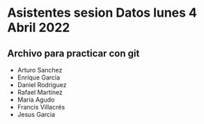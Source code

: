 # Asistentes sesion Datos lunes 4 Abril 2022
## Archivo para practicar con git
 * Arturo Sanchez
 * Enrique Garcia
 * Daniel Rodriguez
 * Rafael Martínez
 * Maria Agudo
 * Francis Villacrés
 * Jesus Garcia